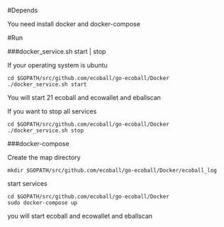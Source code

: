 #Depends

You need install docker and docker-compose

#Run

###docker_service.sh start | stop

If your operating system is ubuntu
```
cd $GOPATH/src/github.com/ecoball/go-ecoball/Docker
./docker_service.sh start
```
You will start 21 ecoball and ecowallet and eballscan

If you want to stop all services
```
cd $GOPATH/src/github.com/ecoball/go-ecoball/Docker
./docker_service.sh stop
```
###docker-compose

Create the map directory
```
mkdir $GOPATH/src/github.com/ecoball/go-ecoball/Docker/ecoball_log
```
start services
```
cd $GOPATH/src/github.com/ecoball/go-ecoball/Docker
sudo docker-compose up
```
you will start ecoball and ecowallet and eballscan
